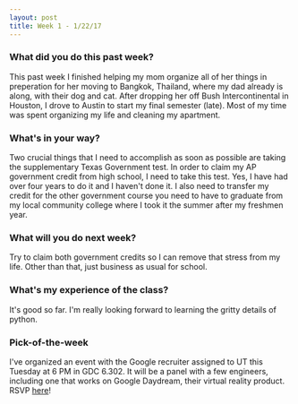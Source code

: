 ```yaml
---
layout: post
title: Week 1 - 1/22/17
---
```


### What did you do this past week?
This past week I finished helping my mom organize all of her things
in preperation for her moving to Bangkok, Thailand, where my dad 
already is along, with their dog and cat. After dropping her off Bush
Intercontinental in Houston, I drove to Austin to start my final semester (late). Most of my time was spent organizing my life and cleaning my 
apartment.

### What's in your way?
Two crucial things that I need to accomplish as soon as possible are 
taking the supplementary Texas Government test. In order to claim my AP 
government credit from high school, I need to take this test. Yes, I
have had over four years to do it and I haven't done it. I also need 
to transfer my credit for the other government course you need to have 
to graduate from my local community college where I took it the summer
after my freshmen year.

### What will you do next week?
Try to claim both government credits so I can remove that stress from my
life. Other than that, just business as usual for school.

### What's my experience of the class?
It's good so far. I'm really looking forward to learning the gritty 
details of python.

### Pick-of-the-week
I've organized an event with the Google recruiter assigned to UT this 
Tuesday at 6 PM in GDC 6.302. It will be a panel with a few engineers, 
including one that works on Google Daydream, their virtual reality 
product. RSVP [here](https://docs.google.com/a/utexas.edu/forms/d/e/1FAIpQLSeshbtrCU-jcdz1v0GvXPIqPvpC1s6TuNRUq9MV_26Ed9EIQg/viewform)!



